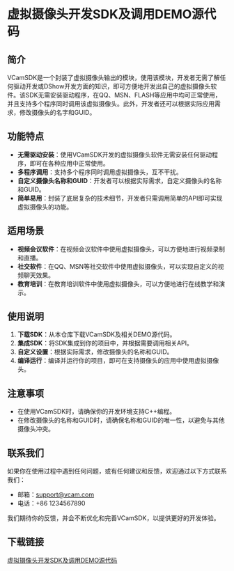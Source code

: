 # 虚拟摄像头开发SDK及调用DEMO源代码

## 简介
VCamSDK是一个封装了虚拟摄像头输出的模块，使用该模块，开发者无需了解任何驱动开发或DShow开发方面的知识，即可方便地开发出自己的虚拟摄像头软件。该SDK无需安装驱动程序，在QQ、MSN、FLASH等应用中均可正常使用，并且支持多个程序同时调用该虚拟摄像头。此外，开发者还可以根据实际应用需求，修改摄像头的名字和GUID。

## 功能特点
- **无需驱动安装**：使用VCamSDK开发的虚拟摄像头软件无需安装任何驱动程序，即可在各种应用中正常使用。
- **多程序调用**：支持多个程序同时调用虚拟摄像头，互不干扰。
- **自定义摄像头名称和GUID**：开发者可以根据实际需求，自定义摄像头的名称和GUID。
- **简单易用**：封装了底层复杂的技术细节，开发者只需调用简单的API即可实现虚拟摄像头的功能。

## 适用场景
- **视频会议软件**：在视频会议软件中使用虚拟摄像头，可以方便地进行视频录制和直播。
- **社交软件**：在QQ、MSN等社交软件中使用虚拟摄像头，可以实现自定义的视频聊天效果。
- **教育培训**：在教育培训软件中使用虚拟摄像头，可以方便地进行在线教学和演示。

## 使用说明
1. **下载SDK**：从本仓库下载VCamSDK及相关DEMO源代码。
2. **集成SDK**：将SDK集成到你的项目中，并根据需要调用相关API。
3. **自定义设置**：根据实际需求，修改摄像头的名称和GUID。
4. **编译运行**：编译并运行你的项目，即可在支持摄像头的应用中使用虚拟摄像头。

## 注意事项
- 在使用VCamSDK时，请确保你的开发环境支持C++编程。
- 在修改摄像头的名称和GUID时，请确保名称和GUID的唯一性，以避免与其他摄像头冲突。

## 联系我们
如果你在使用过程中遇到任何问题，或有任何建议和反馈，欢迎通过以下方式联系我们：
- 邮箱：support@vcam.com
- 电话：+86 1234567890

我们期待你的反馈，并会不断优化和完善VCamSDK，以提供更好的开发体验。

## 下载链接

[虚拟摄像头开发SDK及调用DEMO源代码](https://pan.quark.cn/s/55a3946ddb07)